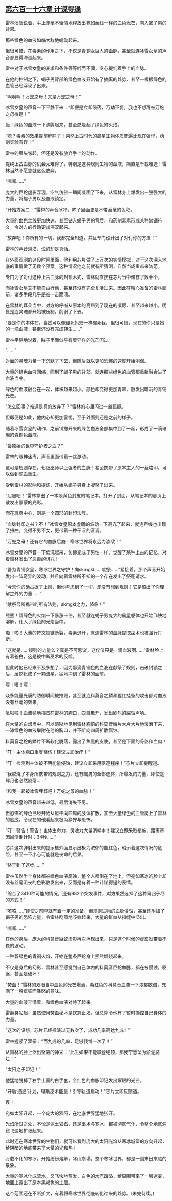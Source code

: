 ## [第六百一十六章 计谋得逞](https://www.xxbiquge.com/11_11222/8973711.html)


  雷林淡淡说着，手上却毫不留情地释放出宛如丝线一样的血色光芒，刺入蝎子男的背部。

  那些绿色的血液如临大敌地蠕动起来。

  但很可惜，在毒素的作用之下，不仅是青铜女巨人的血脉，甚至就连冰雪女皇的声音都显得滞涩起来。

  雷林对于冰雪女皇的哀求和条件等等听而不闻，专心提纯着手上的血脉。

  在他的控制之下，蝎子男背部的绿色血液开始有了抽离的趋势，甚至一根根绿色的血管已经浮现了出来。

  “啊啊啊！万蛇之母！又是万蛇之母！”

  冰雪女皇的声音一下平静下来：“即便是立即陨落，万劫不复，我也不想再被万蛇之母得逞！”

  轰！绿色的血液一下沸腾起来，甚至燃烧起了绿色的火焰。

  “嗯？毒素的效果提前解除了！果然上古时代的晨星生物体质普遍比现在强悍，药剂实验有误！”

  雷林的眉头皱起，但还是没有放弃手上的动作。

  提纯上古血脉的机会太难得了，特别是这种规则生物的血液，简直是千载难逢！雷林当然不愿意就这么放弃。

  “嘶嘶……”

  庞大的巨蛇虚影浮现，空气仿佛一瞬间凝固了下来，从雷林身上爆发出一股强大的力量，将蝎子男以及血液锁定。

  “开始方案二！”雷林的声音冰冷，眸子里面更是不带丝毫的色彩。

  大量的血色丝线更加快速，甚至钻入蝎子男的背后，和药剂毒素形成某种禁锢符文，令对方的行动更加滞涩起来。

  “放弃吧！你所有的一切，我都完全知道，并且专门设计出了对付你的方法！”

  雷林的声音淡漠，说的却是真话。

  在外面观测的这段时间里面，他利用芯片做了上万次的实情模拟，对于这次深入地底的事情做了无数个预案。这种情况他之前就有所猜测，自然当成重点来防范。

  专门为了对付这种上古血脉的封锁术式，雷林就直接在芯片当中储存了数十个。

  而冰雪女皇又不能自由行动，甚至还没有完全复活过来。因此在精心准备的雷林面前，诸多手段几乎是被一击而溃。

  在雷林的耳朵当中，对方的呼喊从原本的高昂到了现在的凄厉，甚至越来越小，明显是连灵魂都开始被压制。削弱了下去。

  “要是你的本体在，当然可以像碾死蚂蚁一样碾死我，但很可惜，现在的你只是她的一滴血液，甚至还没有完成转生……”

  雷林平静地说着，眸子里面似乎有着异样的光芒闪过。

  “……”

  对面的灵魂力量一下沉默了下去，但随后就以更加恐怖的速度开始削弱。

  大量的绿色血液回缩，回到了蝎子男的背部，就连那些绿色的血管都重新融合进了血液当中。

  绿色的血液融合在一起，体积越来越小。颜色却变得更加青翠，散发出暗沉的青铜光芒。

  “怎么回事？难道是真的放弃了？”雷林的心里闪过一丝狐疑。

  但即便是如此，他内心却更加警惕，至于外面则还是之前的样子。

  随着冰雪女皇的动作，之前铺撒开来的绿色血液全部集中到了一起，形成了一滴璀璨的青铜色血液。

  “最原始的世界守护者之血？”

  雷林的眼神迷离，声音里面带着一丝激动。

  这可是规则存在，七级巫师以上强者的血脉！甚至携带了原本主人的一丝烙印，可以做到滴血重生。

  受到雷林的影响和提炼，开始从蝎子男身上凝聚了出来。

  “屈服吧！”雷林拿出了一本淡黄色封皮的笔记本。打开了封面，从笔记本的扉页上散发出蒙蒙的光彩。

  而在扉页中心，则是一个圆形的封印法阵。

  “血脉封印之书？不！”冰雪女皇原本虚弱的波动一下高亢了起来，就连声线也出现了扭曲。变得不男不女，更带着一种干涩的音调。

  “万蛇之母！还有它的血脉后裔！寒冰世界将永远为汝敌！”

  冰雪女皇的声音一下低沉起来，仿佛变成了男性一样，觉醒了某种上古的记忆，对着雷林发出了恶毒的诅咒！

  “吾为青铜女皇，寒冰世界之守护！向skmgkl……献祭……”紧接着。那个声音开始发出一阵奇异的波动，并且向着雷林所不知的一个存在发出了祭祀请求。

  “今天你的确占据了上风，但你考虑到了一切，却没有想到规则！它是超出了你理解之外的力量……”

  “献祭吾所携带的所有法则，skmgkl之力，降临！”

  熊熊！碧绿色的火焰一下暴涨十倍，甚至就连蝎子男庞大的晨星躯体也开始飞快地溶解，化入了绿色的光焰当中。

  啪！啪！大量的符文锁链断裂，毒素退开，就连雷林的血脉提取巫术也被强行打断。

  “这就是……规则的力量么？真是不可思议，这仅仅只是一滴血液啊……”雷林脸上有着苍白，这是被中断巫术的反噬。

  但此时他已经来不及多想了，因为那滴青铜色的血液在献祭了规则，击破封锁之后，居然化成了一颗流星，猛地冲到了雷林的面前。

  噗！噗！噗！

  众多能量光膜的防御瞬间被摧毁，甚至就连科莫音之鳞和猩红挂坠的攻击都对血液没有丝毫的效果。

  呲啦啦！血液猛地撞击在雷林的胸口，四溅散开，发出剧烈的腐蚀声响。

  在大量的白烟当中，可以清晰地见到雷林胸前的科莫音鳞片大片大片地滚落下来，一滩绿色的血液攀附在他的胸口，并不断向四周扩散腐蚀。

  科莫音之蛇的鳞片不断软化脱落，露出了焦黑的皮肤，甚至是下面的骨骼和血肉！

  “叮！主体胸口重度烧伤！建议立即治疗！”

  “叮！检测到主体被不明能量侵蚀，建议立即采用驱逐程序！”芯片立即提醒道。

  “我燃烧了本身所携带的规则之力，还有蝎男的全部遗体，所爆发的力量，即使是辉月也必然陨落……”

  “和我一起被冰雪埋葬吧！万蛇之母的血脉！”

  冰雪女皇的声音越来越低，最后消失不见。

  但恐怖的绿色已经开始从躯干向四周的肢体扩散，甚至大量绿色的血管爬上了雷林的脸庞，令现在的他看起来极为狰狞与恐怖。

  “叮！警告！警告！主体生命力，灵魂力大量消耗中！建议立即采取措施，距离基因崩溃倒计时：34秒……”

  芯片这次弹射出来的提示框外面显示出极为浓郁的血红色，昭示着这次情况的危险，甚至一不小心可能就是丧命的后果。

  “终于到了这步……”

  雷林虽然半个身体都被绿色血液腐蚀，整个人都倒在了地上，但宛如寒冰的脸上却没有丝毫沮丧的色彩散发出来，反而是有着一种计谋得逞的表情。

  “综合了3410种可能的情况，还有982个突发事件，对方果然选择了这种同归于尽的方式！”

  “咳咳……”即使之前早就有着一定的准备，但规则生物的血脉侵蚀，甚至还附加了蝎子男的恐怖力量，令雷林剧烈地咳嗽起来，大量的鲜血从指缝中溢出。

  “嘶嘶……”

  在他的身后，庞大的科莫音巨蛇虚影再次浮现出来，只是这个时候的虚影就带着不稳的波动。

  一种碧绿色的青铜火焰，开始在整条巨蛇身上熊熊燃烧起来。

  不仅是身后的幻影，雷林甚至感觉到自己体内的科莫音巨蛇血脉，都在被侵蚀，驱逐，甚至是破坏！

  “焚血！”雷林的双眼当中血色的光芒爆涌，紫红色的科莫音血液一下浓郁数倍，充满了一股疯狂而暴怒的意味。

  大量的血液奔涌着，和绿色血液对峙了起来。

  雷翻身站起，虽然使用焚血秘术是饮鸩止渴，但总算令他有了暂时操控自己身体的力量。

  “这次的设想，芯片已经推演过无数次了，成功几率高达九成！”

  雷林握紧了双拳：“而九成的几率，足够我博一次了！”

  从雷林的脸上泛出坚毅的神采：“此生如果不能攀登绝顶，那我宁愿坠为淤泥腐烂！”

  “太阳之子印记！”

  他猛地脱掉了右手上面的白手套，金红色的血脉印记发出耀眼的光芒。

  “开启‘通途’计划，辅助巫术能量！引导轨道启动！”芯片立即反馈道。

  轰！

  宛如太阳升起，一个庞大的烈阳，在地底世界猛地张开。

  光焰所过之处，不论是泥土岩石，还是巫术与寒冰，都被彻底气化，令整个地底洞窟飞速地扩张起来。

  此时还在寒冰世界的生物们，就可以看到庞大的太阳光焰从寒冰城堡的方向升起，给阴暗的地底带来了大量的光和热！

  万载不化的寒冰，开始纷纷溶解，冰山崩塌，整个寒冰世界，都是一副末日来临的景象。

  大量的寒冰化成流水，又飞快地蒸发，白色的水汽四溢，给周围带来了一层迷雾，地面上露出了原本黑褐色的土层。

  这个范围还在不断扩大，有着将寒冰世界彻底转化过来的趋势。(未完待续。)
